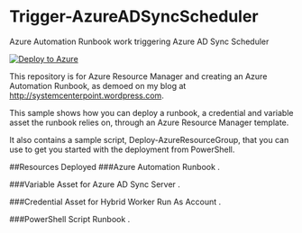 # Trigger-AzureADSyncScheduler
Azure Automation Runbook work triggering Azure AD Sync Scheduler

[![Deploy to Azure](http://azuredeploy.net/deploybutton.png)](https://portal.azure.com/#create/Microsoft.Template/uri/https://raw.githubusercontent.com/skillriver/Trigger-AzureADSyncScheduler/master/azuredeploy.json) 

This repository is for Azure Resource Manager and creating an Azure Automation Runbook, as demoed on my blog at http://systemcenterpoint.wordpress.com.

This sample shows how you can deploy a runbook, a credential and variable asset the runbook relies on, through an Azure Resource Manager template. 

It also contains a sample script, Deploy-AzureResourceGroup, that you can use to get you started with the deployment from PowerShell. 

##Resources Deployed
###Azure Automation Runbook
. 

###Variable Asset for Azure AD Sync Server
.

###Credential Asset for Hybrid Worker Run As Account
.  

###PowerShell Script Runbook
.
